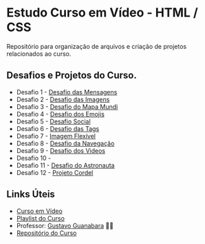 # Estudo Curso em Vídeo - HTML / CSS

Repositório para organização de arquivos e criação de projetos relacionados ao curso.

## Desafios e Projetos do Curso.

* Desafio 1 - [Desafio das Mensagens](https://iuzafi.github.io/estudo-html-css/desafios/d001%20Hierarquia%20de%20Titulos/index.html)
* Desafio 2 - [Desafio das Imagens](https://iuzafi.github.io/estudo-html-css/desafios/d002%20Desafio%20das%20Imagens/index.html)
* Desafio 3 - [Desafio do Mapa Mundi](https://iuzafi.github.io/estudo-html-css/desafios/d003%20Desafio%20do%20Mapa%20Mundi/index.html)
* Desafio 4 - [Desafio dos Emojis](https://iuzafi.github.io/estudo-html-css/desafios/d004%20Desafio%20dos%20Emojis/index.html)
* Desafio 5 - [Desafio Social](https://iuzafi.github.io/estudo-html-css/desafios/d005%20Desafio%20Social/index.html)
* Desafio 6 - [Desafio das Tags](https://iuzafi.github.io/estudo-html-css/desafios/d006%20Desafio%20das%20Tags/index.html)
* Desafio 7 - [Imagem Flexível](https://iuzafi.github.io/estudo-html-css/desafios/d007%20Imagem%20Flexível/index.html)
* Desafio 8 - [Desafio da Navegação](https://iuzafi.github.io/estudo-html-css/desafios/d008%20Desafio%20Navegação/index.html)
* Desafio 9 - [Desafio dos Videos](https://iuzafi.github.io/estudo-html-css/desafios/d009%20Desafio%20Videos/index.html)
* Desafio 10 - [](https://iuzafi.github.io/estudo-html-css/desafios/)
* Desafio 11 - [Desafio do Astronauta](https://iuzafi.github.io/estudo-html-css/desafios/d011%20Desafio%20do%20Astronauta/index.html)
* Desafio 12 - [Projeto Cordel](https://iuzafi.github.io/estudo-html-css/desafios/d012%20Projeto%20Cordel/index.html)

## Links Úteis

* [Curso em Vídeo](https://www.cursoemvideo.com/)
* [Playlist do Curso](https://www.youtube.com/playlist?list=PLHz_AreHm4dkZ9-atkcmcBaMZdmLHft8n)
* Professor: [Gustavo Guanabara](https://github.com/gustavoguanabara) 🖖🏻
* [Repositório do Curso](https://github.com/gustavoguanabara/html-css)
